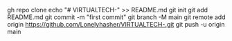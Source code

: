 gh repo clone echo "# VIRTUALTECH-" >> README.md
git init
git add README.md
git commit -m "first commit"
git branch -M main
git remote add origin https://github.com/Lonelyhasher/VIRTUALTECH-.git
git push -u origin main

